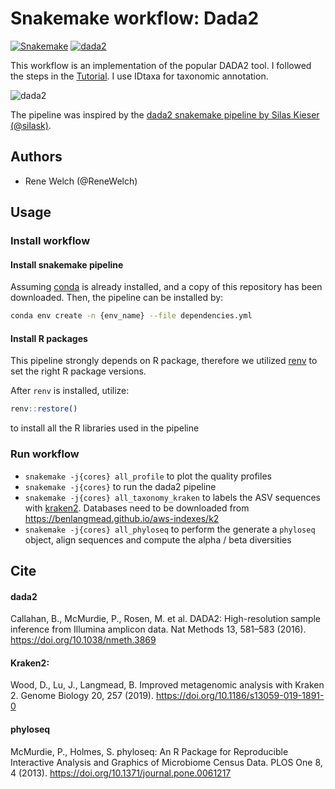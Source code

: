 # Snakemake workflow: Dada2

[![Snakemake](https://img.shields.io/badge/snakemake-≥5-brightgreen.svg)](https://snakemake.bitbucket.io)
[![dada2](https://img.shields.io/badge/dada2-v1.18-brightgreen.svg)](https://benjjneb.github.io/dada2/index.html)
<!-- [![Build Status](https://travis-ci.org/snakemake-workflows/amplicon-seq-dada2.svg?branch=master)](https://travis-ci.org/snakemake-workflows/amplicon-seq-dada2) -->


This workflow is an implementation of the popular DADA2 tool. I followed the steps in the [Tutorial](https://benjjneb.github.io/dada2/tutorial.html). I use IDtaxa for taxonomic annotation.

![dada2](https://benjjneb.github.io/dada2/images/DADA2_Logo_Text_1_14_640px.png)

The pipeline was inspired by the [dada2 snakemake pipeline by Silas Kieser (@silask)](https://github.com/SilasK/16S-dada2).

## Authors

*  Rene Welch (@ReneWelch)

## Usage

### Install workflow


#### Install snakemake pipeline

Assuming [conda](https://docs.conda.io/en/latest/) is already installed, and a copy of this repository has been downloaded. Then, the pipeline can be installed by:

```sh
conda env create -n {env_name} --file dependencies.yml
```

#### Install R packages

This pipeline strongly depends on R package, therefore we utilized [renv](https://rstudio.github.io/renv/index.html) to set the right R package versions.

After `renv` is installed, utilize:

```R
renv::restore()
```

to install all the R libraries used in the pipeline

### Run workflow

* `snakemake -j{cores} all_profile` to plot the quality profiles
* `snakemake -j{cores}` to run the dada2 pipeline
* `snakemake -j{cores} all_taxonomy_kraken` to labels the ASV sequences with [kraken2](https://ccb.jhu.edu/software/kraken2/). Databases need to be downloaded from https://benlangmead.github.io/aws-indexes/k2
* `snakemake -j{cores} all_phyloseq` to perform the generate a `phyloseq` object, align sequences and compute the alpha / beta diversities


<!-- ## Usage

### Step 1: Install workflow

If you simply want to use this workflow, download and extract the [latest release](https://github.com/snakemake-workflows/amplicon-seq-dada2/releases).
If you intend to modify and further develop this workflow, fork this repository. Please consider providing any generally applicable modifications via a pull request.

In any case, if you use this workflow in a paper, don't forget to give credits to the authors by citing the URL of this repository and, if available, its DOI (see above).

#### Requirements:

The pipeline has some dependencies which an be installed with conda:

```
conda env create -n dada2_env --file dependencies.yml

```

#### Databases:

For taxonomic annotation I use IDtaxa. A database e.g. the one from GTDB should be downloaded from [here](http://www2.decipher.codes/Downloads.html) and the path added to the config file.

### Step 2: Configure workflow

Configure the workflow according to your needs via editing the file `config.yaml`.

Create a sample table like [this one](.test/samples.tsv). You can use the script `prepare_sample_table.py` for it. The scripts searches for fastq(.gz) files inside a folder (structure). If you have paired end files they should have R1/R2 somewhere in the filename. If might be a good idea to simplify sample names.

```
prepare_sample_table.py path/to/fasqfiles
```


### Step 3: Execute workflow

Test your configuration by performing a dry-run via

    snakemake -n

Execute the workflow locally via

    snakemake --cores $N

using `$N` cores or run it in a cluster environment via

    snakemake --cluster qsub --jobs 100

or

    snakemake --drmaa --jobs 100

See the [Snakemake documentation](https://snakemake.readthedocs.io) for further details.

## Testing

You can test the pipeline with the script `test.py`. -->


## Cite

#### dada2

Callahan, B., McMurdie, P., Rosen, M. et al. DADA2: High-resolution sample inference from Illumina amplicon data. Nat Methods 13, 581–583 (2016). https://doi.org/10.1038/nmeth.3869

#### Kraken2:

Wood, D., Lu, J., Langmead, B. Improved metagenomic analysis with Kraken 2. Genome Biology 20, 257 (2019). https://doi.org/10.1186/s13059-019-1891-0

#### phyloseq

McMurdie, P., Holmes, S. phyloseq: An R Package for Reproducible Interactive Analysis and Graphics of Microbiome Census Data. PLOS One 8, 4 (2013). https://doi.org/10.1371/journal.pone.0061217

<!-- #### IDtaxa:

Murali, A., Bhargava, A. & Wright, E.S. IDTAXA: a novel approach for accurate taxonomic classification of microbiome sequences. Microbiome 6, 140 (2018). https://doi.org/10.1186/s40168-018-0521-5 -->
